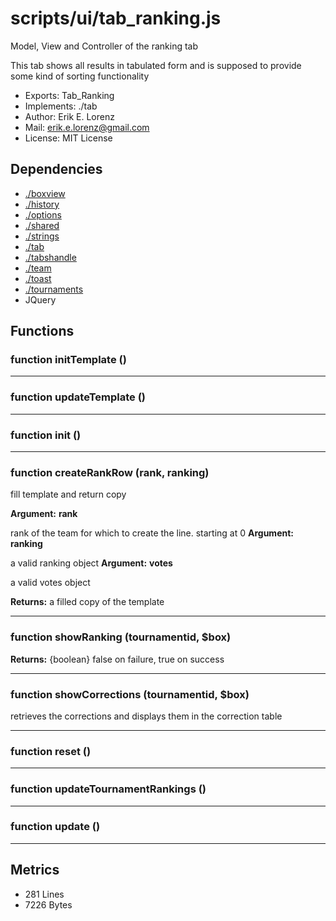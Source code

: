 # scripts/ui/tab_ranking.js


Model, View and Controller of the ranking tab

This tab shows all results in tabulated form and is supposed to provide some
kind of sorting functionality

* Exports: Tab_Ranking
* Implements: ./tab
* Author: Erik E. Lorenz 
* Mail: <erik.e.lorenz@gmail.com>
* License: MIT License


## Dependencies

* <a href="./boxview.html">./boxview</a>
* <a href="./history.html">./history</a>
* <a href="./options.html">./options</a>
* <a href="./shared.html">./shared</a>
* <a href="./strings.html">./strings</a>
* <a href="./tab.html">./tab</a>
* <a href="./tabshandle.html">./tabshandle</a>
* <a href="./team.html">./team</a>
* <a href="./toast.html">./toast</a>
* <a href="./tournaments.html">./tournaments</a>
* JQuery


## Functions

###   function initTemplate ()

---

###   function updateTemplate ()

---

###   function init ()

---

###   function createRankRow (rank, ranking)
fill template and return copy

**Argument:** **rank**

rank of the team for which to create the line. starting at 0
**Argument:** **ranking**

a valid ranking object
**Argument:** **votes**

a valid votes object

**Returns:** a filled copy of the template

---


###   function showRanking (tournamentid, $box)

**Returns:** {boolean} false on failure, true on success

---


###   function showCorrections (tournamentid, $box)
retrieves the corrections and displays them in the correction table

---


###   function reset ()

---

###   function updateTournamentRankings ()

---

###   function update ()

---

## Metrics

* 281 Lines
* 7226 Bytes


